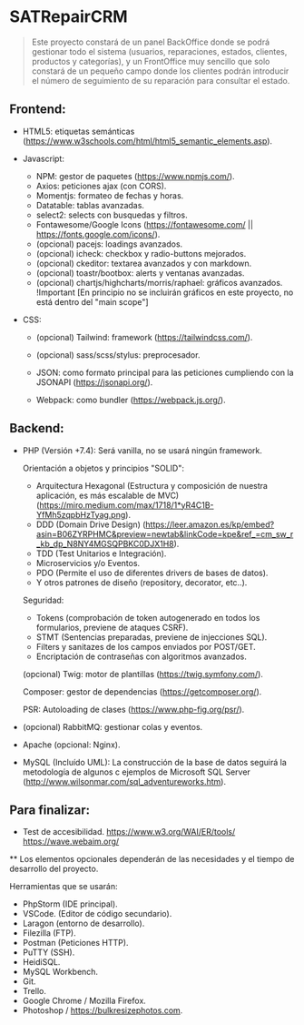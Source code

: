 # SATRepairCRM
> Este proyecto constará de un panel BackOffice donde se podrá gestionar todo el
> sistema (usuarios, reparaciones, estados, clientes, productos y categorías), y 
> un FrontOffice muy sencillo que solo constará de un pequeño campo donde los clientes podrán
> introducir el número de seguimiento de su reparación para consultar el estado.

## Frontend:
- HTML5: etiquetas semánticas (https://www.w3schools.com/html/html5_semantic_elements.asp).
- Javascript:
	- NPM: gestor de paquetes (https://www.npmjs.com/).
	- Axios: peticiones ajax (con CORS).
	- Momentjs: formateo de fechas y horas.
	- Datatable: tablas avanzadas.
	- select2: selects con busquedas y filtros.
	- Fontawesome/Google Icons (https://fontawesome.com/ || https://fonts.google.com/icons/).
	- (opcional) pacejs: loadings avanzados.
	- (opcional) icheck: checkbox y radio-buttons mejorados.
	- (opcional) ckeditor: textarea avanzados y con markdown.
	- (opcional) toastr/bootbox: alerts y ventanas avanzadas.
	- (opcional) chartjs/highcharts/morris/raphael: gráficos avanzados. 
			!Important [En principio no se incluirán gráficos en este proyecto, no está dentro del "main scope"]
	
- CSS:
	- (opcional) Tailwind: framework (https://tailwindcss.com/).
	- (opcional) sass/scss/stylus: preprocesador.

	- JSON: como formato principal para las peticiones cumpliendo con la JSONAPI (https://jsonapi.org/).
	- Webpack: como bundler (https://webpack.js.org/).
	
## Backend:
- PHP (Versión +7.4): Será vanilla, no se usará ningún framework.

    Orientación a objetos y principios "SOLID":
	- Arquitectura Hexagonal (Estructura y composición de nuestra aplicación, es más escalable de MVC) (https://miro.medium.com/max/1718/1*yR4C1B-YfMh5zqpbHzTyag.png).
	- DDD (Domain Drive Design) (https://leer.amazon.es/kp/embed?asin=B06ZYRPHMC&preview=newtab&linkCode=kpe&ref_=cm_sw_r_kb_dp_N8NY4MGSQPBKC0DJX1H8).
	- TDD (Test Unitarios e Integración).
	- Microservicios y/o Eventos.
	- PDO (Permite el uso de diferentes drivers de bases de datos).
	- Y otros patrones de diseño (repository, decorator, etc..).
			
	Seguridad:

	- Tokens (comprobación de token autogenerado en todos los formularios, previene de ataques CSRF).
	- STMT (Sentencias preparadas, previene de injecciones SQL).
	- Filters y sanitazes de los campos enviados por POST/GET.
	- Encriptación de contraseñas con algoritmos avanzados.
		
	(opcional) Twig: motor de plantillas (https://twig.symfony.com/).

	Composer: gestor de dependencias (https://getcomposer.org/).
		
	PSR: Autoloading de clases (https://www.php-fig.org/psr/).
	
- (opcional) RabbitMQ: gestionar colas y eventos.
- Apache (opcional: Nginx).
- MySQL (Incluído UML): La construcción de la base de datos seguirá la metodología de algunos
	c  ejemplos de Microsoft SQL Server (http://www.wilsonmar.com/sql_adventureworks.htm).
	
## Para finalizar:
- Test de accesibilidad.
	  https://www.w3.org/WAI/ER/tools/
	  https://wave.webaim.org/
		
** Los elementos opcionales dependerán de las necesidades y el tiempo de desarrollo del proyecto.

Herramientas que se usarán:
- PhpStorm (IDE principal).
- VSCode. (Editor de código secundario).
- Laragon (entorno de desarrollo).
- Filezilla (FTP).
- Postman (Peticiones HTTP).
- PuTTY (SSH).
- HeidiSQL.
- MySQL Workbench.
- Git.
- Trello.
- Google Chrome / Mozilla Firefox.
- Photoshop / https://bulkresizephotos.com.